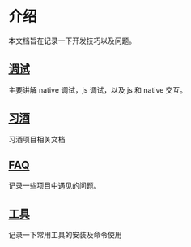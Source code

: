# 介绍

本文档旨在记录一下开发技巧以及问题。

## [调试](src/common/debug/README.md)

主要讲解 native 调试，js 调试，以及 js 和 native 交互。

## [习酒](src/xijiu/README.md)

习酒项目相关文档

## [FAQ](src/common/faq/README.md)

记录一些项目中遇见的问题。

## [工具](src/tools/README.md)

记录一下常用工具的安装及命令使用
